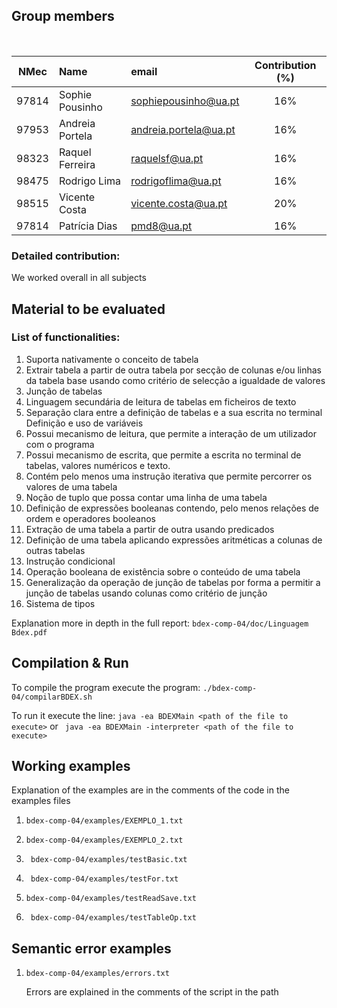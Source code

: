 ## Group members
&nbsp;

| NMec | Name | email | Contribution (%)
|:-:|:--|:--|:-:|
| 97814 | Sophie Pousinho | sophiepousinho@ua.pt | 16% |
| 97953 | Andreia Portela | andreia.portela@ua.pt | 16% |
| 98323 | Raquel Ferreira | raquelsf@ua.pt | 16% |
| 98475 | Rodrigo Lima | rodrigoflima@ua.pt | 16% |
| 98515 | Vicente Costa | vicente.costa@ua.pt | 20% |
| 97814 | Patrícia Dias | pmd8@ua.pt | 16% |

### Detailed contribution:
We worked overall in all subjects

## Material to be evaluated

### List of functionalities:
1. Suporta nativamente o conceito de tabela
2. Extrair tabela a partir de outra tabela por secção de colunas e/ou linhas da tabela base usando como critério de selecção a igualdade de valores
3. Junção de tabelas
4. Linguagem secundária de leitura de tabelas em ficheiros de texto
5. Separação clara entre a definição de tabelas e a sua escrita no terminal Definição e uso de variáveis
6. Possui mecanismo de leitura, que permite a interação de um utilizador com o programa
7. Possui mecanismo de escrita, que permite a escrita no terminal de tabelas, valores numéricos e texto. 
8. Contém pelo menos uma instrução iterativa que permite percorrer os valores de uma tabela
9. Noção de tuplo que possa contar uma linha de uma tabela
10. Definição de expressões booleanas contendo, pelo menos relações de ordem e operadores booleanos
11. Extração de uma tabela a partir de outra usando predicados
12. Definição de uma tabela aplicando expressões aritméticas a colunas de outras tabelas
13. Instrução condicional
14. Operação booleana de existência sobre o conteúdo de uma tabela
15. Generalização da operação de junção de tabelas por forma a permitir a junção de tabelas usando colunas como critério de junção
16. Sistema de tipos


Explanation more in depth in the full report: ` bdex-comp-04/doc/Linguagem Bdex.pdf `

## Compilation & Run

To compile the program execute the program: ` ./bdex-comp-04/compilarBDEX.sh `

To run it execute the line: `java -ea BDEXMain <path of the file to execute>` or ` java -ea BDEXMain -interpreter <path of the file to execute>`

## Working examples

Explanation of the examples are in the comments of the code in the examples files

1. ` bdex-comp-04/examples/EXEMPLO_1.txt `

2. ` bdex-comp-04/examples/EXEMPLO_2.txt `

3. `  bdex-comp-04/examples/testBasic.txt  ` 

4. `  bdex-comp-04/examples/testFor.txt ` 

5. ` bdex-comp-04/examples/testReadSave.txt `

6. `  bdex-comp-04/examples/testTableOp.txt `  

## Semantic error examples

1. ` bdex-comp-04/examples/errors.txt ` 

    Errors are explained in the comments of the script in the path


